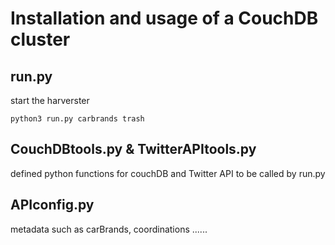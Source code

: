 # Installation and usage of a CouchDB cluster
## run.py
start the harverster
```
python3 run.py carbrands trash
```
## CouchDBtools.py & TwitterAPItools.py
defined python functions for couchDB and Twitter API to be called by run.py
## APIconfig.py
metadata such as carBrands, coordinations ......
